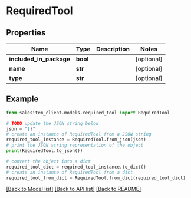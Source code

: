 # RequiredTool


## Properties

Name | Type | Description | Notes
------------ | ------------- | ------------- | -------------
**included_in_package** | **bool** |  | [optional] 
**name** | **str** |  | [optional] 
**type** | **str** |  | [optional] 

## Example

```python
from salesitem_client.models.required_tool import RequiredTool

# TODO update the JSON string below
json = "{}"
# create an instance of RequiredTool from a JSON string
required_tool_instance = RequiredTool.from_json(json)
# print the JSON string representation of the object
print(RequiredTool.to_json())

# convert the object into a dict
required_tool_dict = required_tool_instance.to_dict()
# create an instance of RequiredTool from a dict
required_tool_from_dict = RequiredTool.from_dict(required_tool_dict)
```
[[Back to Model list]](../README.md#documentation-for-models) [[Back to API list]](../README.md#documentation-for-api-endpoints) [[Back to README]](../README.md)


